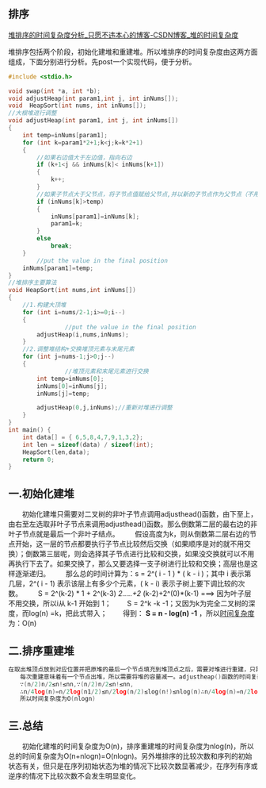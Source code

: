 ## 排序
[堆排序的时间复杂度分析_只愿不违本心的博客-CSDN博客_堆的时间复杂度](https://blog.csdn.net/qq_34228570/article/details/80024306)


堆排序包括两个阶段，初始化建堆和重建堆。所以堆排序的时间复杂度由这两方面组成，下面分别进行分析。先post一个实现代码，便于分析。

```c
#include <stdio.h>

void swap(int *a, int *b);
void adjustHeap(int param1,int j, int inNums[]);
void  HeapSort(int nums, int inNums[]);
//大根堆进行调整
void adjustHeap(int param1, int j, int inNums[])
{
    int temp=inNums[param1];
    for (int k=param1*2+1;k<j;k=k*2+1)
    {
        //如果右边值大于左边值，指向右边
        if (k+1<j && inNums[k]< inNums[k+1])
        {
            k++;
        }
        //如果子节点大于父节点，将子节点值赋给父节点,并以新的子节点作为父节点（不用进行交换）
        if (inNums[k]>temp)
        {
            inNums[param1]=inNums[k];
            param1=k;
        }
        else
            break;
    }
        //put the value in the final position
    inNums[param1]=temp;
}
//堆排序主要算法
void HeapSort(int nums,int inNums[])
{
    //1.构建大顶堆
    for (int i=nums/2-1;i>=0;i--)
    {
                //put the value in the final position
        adjustHeap(i,nums,inNums);
    }
    //2.调整堆结构+交换堆顶元素与末尾元素
    for (int j=nums-1;j>0;j--)
    {
                //堆顶元素和末尾元素进行交换
        int temp=inNums[0];
        inNums[0]=inNums[j];
        inNums[j]=temp;

        adjustHeap(0,j,inNums);//重新对堆进行调整
    }
}
int main() {
    int data[] = { 6,5,8,4,7,9,1,3,2};
    int len = sizeof(data) / sizeof(int);
    HeapSort(len,data);
    return 0;
}
```

## 一.初始化建堆

　　初始化建堆只需要对二叉树的非叶子节点调用adjusthead()函数，由下至上，由右至左选取非叶子节点来调用adjusthead()函数。那么倒数第二层的最右边的非叶子节点就是最后一个非叶子结点。
 　　假设高度为k，则从倒数第二层右边的节点开始，这一层的节点都要执行子节点比较然后交换（如果顺序是对的就不用交换）；倒数第三层呢，则会选择其子节点进行比较和交换，如果没交换就可以不用再执行下去了。如果交换了，那么又要选择一支子树进行比较和交换；高层也是这样逐渐递归。
 　　那么总的时间计算为：s = 2^( i - 1 ) * ( k - i )；其中 i 表示第几层，2^( i - 1) 表示该层上有多少个元素，( k - i) 表示子树上要下调比较的次数。
 　　S = 2^(k-2) * 1 + 2^(k-3) *2…..+2* (k-2)+2^(0)*(k-1) ===> 因为叶子层不用交换，所以i从 k-1 开始到 1；
 　　S = 2^k -k -1；又因为k为完全二叉树的深度，而log(n) =k，把此式带入；
 　　得到： **S = n - log(n) -1** ，所以[时间复杂度](https://so.csdn.net/so/search?q=%E6%97%B6%E9%97%B4%E5%A4%8D%E6%9D%82%E5%BA%A6&spm=1001.2101.3001.7020)为：O(n)

## 二.排序重建堆

```c
在取出堆顶点放到对应位置并把原堆的最后一个节点填充到堆顶点之后，需要对堆进行重建，只需要对堆的顶点调用adjustheap()函数。
　　每次重建意味着有一个节点出堆，所以需要将堆的容量减一。adjustheap()函数的时间复杂度k=log(n)，k为堆的层数。所以在每次重建时，随着堆的容量的减小，层数会下降，函数时间复杂度会变化。重建堆一共需要n-1次循环，每次循环的比较次数为log(i)，则相加为：log2+log3+…+log(n-1)+log(n)≈log(n!)。可以证明log(n!)和nlog(n)是同阶函数：
　　∵(n/2)n/2≤n!≤nn,∵(n/2)n/2≤n!≤nn,
　　∴n/4log(n)=n/2log(n1/2)≤n/2log(n/2)≤log(n!)≤nlog(n)∴n/4log⁡(n)=n/2log⁡(n1/2)≤n/2log⁡(n/2)≤log⁡(n!)≤nlog⁡(n)
　　所以时间复杂度为O(nlogn)
```




## 三.总结

　　初始化建堆的时间复杂度为O(n)，排序重建堆的时间复杂度为nlog(n)，所以总的时间复杂度为O(n+nlogn)=O(nlogn)。另外堆排序的比较次数和序列的初始状态有关，但只是在序列初始状态为堆的情况下比较次数显著减少，在序列有序或逆序的情况下比较次数不会发生明显变化。